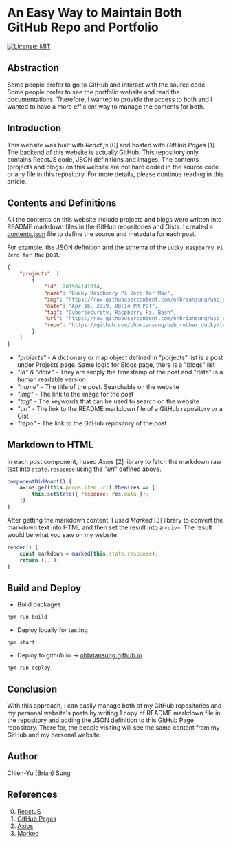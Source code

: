 # An Easy Way to Maintain Both GitHub Repo and Portfolio

[![License: MIT](https://img.shields.io/badge/License-MIT-blue.svg)](https://github.com/ohbriansung/page/blob/master/LICENSE)

## Abstraction

Some people prefer to go to GitHub and interact with the source code.
Some people prefer to see the portfolio website and read the documentations.
Therefore, I wanted to provide the access to both and I wanted to have a more efficient way to manage the contents for both.

## Introduction

This website was built with *React.js* [0] and hosted with *GitHub Pages* [1].
The backend of this website is actually GitHub.
This repository only contains ReactJS code, JSON definitions and images.
The contents \(projects and blogs\) on this website are not hard coded in the source code or any file in this repository.
For more details, please continue reading in this article.

## Contents and Definitions

All the contents on this website include projects and blogs were written into README markdown files in the GitHub repositories and Gists. I created a [contents.json](https://github.com/ohbriansung/page/blob/master/src/json/contents.json) file to define the source and metadata for each post.

For example, the JSON definition and the schema of the `Ducky Raspberry Pi Zero for Mac` post.

```JSON
{
    "projects": [
        {
            "id": 201904142014,
            "name": "Ducky Raspberry Pi Zero for Mac",
            "img": "https://raw.githubusercontent.com/ohbriansung/usb_rubber_ducky/master/pi_zero_ducky/img/concept.jpg",
            "date": "Apr 16, 2019, 08:14 PM PDT",
            "tag": "Cybersecurity, Raspberry Pi, Bash",
            "url": "https://raw.githubusercontent.com/ohbriansung/usb_rubber_ducky/master/pi_zero_ducky/README.md",
            "repo": "https://github.com/ohbriansung/usb_rubber_ducky/tree/master/pi_zero_ducky"
        }
    ]
}
```

* _"projects"_ - A dictionary or map object defined in "porjects" list is a post under Projects page. Same logic for Blogs page, there is a "blogs" list
* _"id" & "date"_ - They are simply the timestamp of the post and "date" is a human readable version
* _"name"_ - The title of the post. Searchable on the website
* _"img"_ - The link to the image for the post
* _"tag"_ - The keywords that can be used to search on the website
* _"url"_ - The link to the README markdown file of a GitHub repository or a Gist
* _"repo"_ - The link to the GitHub repository of the post

## Markdown to HTML

In each post component, I used *Axios* [2] library to fetch the markdown raw text into `state.response` using the *"url"* defined above.

```JavaScript
componentDidMount() {
    axios.get(this.props.item.url).then(res => {
        this.setState({ response: res.data });
    });
}
```

After getting the markdown content, I used *Marked* [3] library to convert the markdown text into HTML and then set the result into a `<div>`. The result would be what you saw on my website.

```JavaScript
render() {
    const markdown = marked(this.state.response);
    return (...);
}
```

## Build and Deploy

* Build packages
```shell
npm run build
```

* Deploy locally for testing
```shell
npm start
```

* Deploy to github.io -> [ohbriansung.github.io](https://ohbriansung.github.io)
```shell
npm run deploy
```

## Conclusion

With this approach, I can easily manage both of my GitHub repositories and my personal website's posts by writing 1 copy of README markdown file in the repository and adding the JSON definition to this GitHub Page repository. There for, the people visiting will see the same content from my GitHub and my personal website.

## Author

Chien-Yu (Brian) Sung

## References

0. [ReactJS](https://reactjs.org/)
1. [GitHub Pages](https://pages.github.com/)
2. [Axios](https://axios-http.com/docs/intro)
3. [Marked](https://marked.js.org/)
